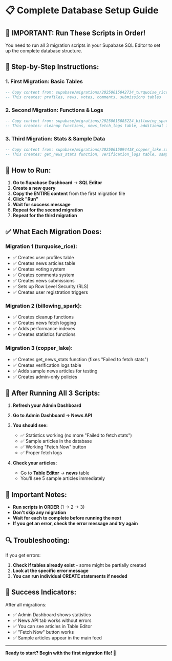 # 📋 Complete Database Setup Guide

## 🚨 **IMPORTANT: Run These Scripts in Order!**

You need to run all 3 migration scripts in your Supabase SQL Editor to set up the complete database structure.

## 📝 **Step-by-Step Instructions:**

### 1. **First Migration: Basic Tables**
```sql
-- Copy content from: supabase/migrations/20250615042734_turquoise_rice.sql
-- This creates: profiles, news, votes, comments, submissions tables
```

### 2. **Second Migration: Functions & Logs**
```sql
-- Copy content from: supabase/migrations/20250615085224_billowing_spark.sql
-- This creates: cleanup functions, news_fetch_logs table, additional indexes
```

### 3. **Third Migration: Stats & Sample Data**
```sql
-- Copy content from: supabase/migrations/20250615094418_copper_lake.sql
-- This creates: get_news_stats function, verification_logs table, sample articles
```

## 🔧 **How to Run:**

1. **Go to Supabase Dashboard** → **SQL Editor**
2. **Create a new query**
3. **Copy the ENTIRE content** from the first migration file
4. **Click "Run"**
5. **Wait for success message**
6. **Repeat for the second migration**
7. **Repeat for the third migration**

## ✅ **What Each Migration Does:**

### Migration 1 (turquoise_rice):
- ✅ Creates user profiles table
- ✅ Creates news articles table
- ✅ Creates voting system
- ✅ Creates comments system
- ✅ Creates news submissions
- ✅ Sets up Row Level Security (RLS)
- ✅ Creates user registration triggers

### Migration 2 (billowing_spark):
- ✅ Creates cleanup functions
- ✅ Creates news fetch logging
- ✅ Adds performance indexes
- ✅ Creates statistics functions

### Migration 3 (copper_lake):
- ✅ Creates get_news_stats function (fixes "Failed to fetch stats")
- ✅ Creates verification logs table
- ✅ Adds sample news articles for testing
- ✅ Creates admin-only policies

## 🎯 **After Running All 3 Scripts:**

1. **Refresh your Admin Dashboard**
2. **Go to Admin Dashboard → News API**
3. **You should see:**
   - ✅ Statistics working (no more "Failed to fetch stats")
   - ✅ Sample articles in the database
   - ✅ Working "Fetch Now" button
   - ✅ Proper fetch logs

4. **Check your articles:**
   - Go to **Table Editor** → **news** table
   - You'll see 5 sample articles immediately

## 🚨 **Important Notes:**

- **Run scripts in ORDER** (1 → 2 → 3)
- **Don't skip any migration**
- **Wait for each to complete before running the next**
- **If you get an error, check the error message and try again**

## 🔍 **Troubleshooting:**

If you get errors:
1. **Check if tables already exist** - some might be partially created
2. **Look at the specific error message**
3. **You can run individual CREATE statements if needed**

## 🎉 **Success Indicators:**

After all migrations:
- ✅ Admin Dashboard shows statistics
- ✅ News API tab works without errors
- ✅ You can see articles in Table Editor
- ✅ "Fetch Now" button works
- ✅ Sample articles appear in the main feed

---

**Ready to start? Begin with the first migration file! 🚀**